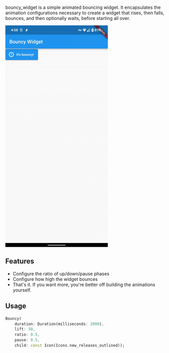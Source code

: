 bouncy_widget is a simple animated bouncing widget.  It encapsulates the animation configurations
necessary to create a widget that rises, then falls, bounces, and then optionally waits, before
starting all over.

<img src="https://raw.githubusercontent.com/sshipman/bouncy_widget/master/example/bouncy_widget.gif">

## Features

* Configure the ratio of up/down/pause phases
* Configure how high the widget bounces
* That's it.  If you want more, you're better off building the animations yourself.

## Usage

```dart
Bouncy(
    duration: Duration(milliseconds: 2000),
    lift: 50,
    ratio: 0.5,
    pause: 0.5,
    child: const Icon(Icons.new_releases_outlined));
```
